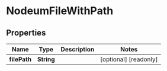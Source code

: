 

# NodeumFileWithPath

## Properties

Name | Type | Description | Notes
------------ | ------------- | ------------- | -------------
**filePath** | **String** |  |  [optional] [readonly]



